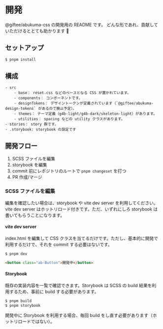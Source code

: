 # 開発

@giftee/abukuma-css の開発用の README です。
どんな形であれ、貢献していただけるととても助かります 🙇

## セットアップ

```bash
$ pnpm install
```

## 構成

```
- src
    - base： reset.css などのベースとなる CSS が置かれています。
    - components： コンポーネントです。
    - designTokens： デザイントークンが定義されています（`@giftee/abukuma-design-tokens` があるので廃止予定）。
    - themes： テーマ定義（g4b-light/g4b-dark/skeleton-light）があります。
    - utilities： spacing などの utility クラスがあります。
- stories： story 群です。
- .storybook: storybook の設定です
```

## 開発フロー

1. SCSS ファイルを編集
2. storybook を編集
3. commit 前にレポジトリのルートで `pnpm changeset` を打つ
4. PR 作成/マージ

### SCSS ファイルを編集

編集を確認したい場合は、storybook や vite dev server を利用してください。vite dev server はホットリロード付きです。ただ、いずれにしろ storybook は書いてもらうことになります。

#### vite dev server

index.html を編集して CSS クラスを当てるだけです。ただし、基本的に開発で利用するだけで、それを commit する必要はないです。

```bash
$ pnpm dev
```

```html
<button class="ab-Button">開発中</button>
```

#### Storybook

既存の実装内容を一覧で確認できます。Storybook は SCSS の build 結果を利用するため、事前に build する必要があります。

```bash
$ pnpm build
$ pnpm storybook
```

開発中に Storybook を利用する場合、毎回 build をし直す必要があります（ホットリロードではない）。
